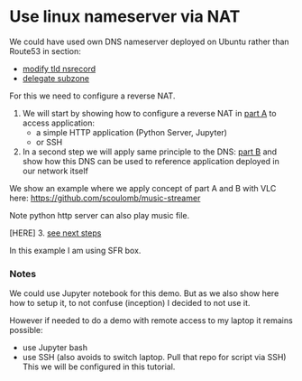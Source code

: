 # Use linux nameserver via NAT

We could have used own DNS nameserver deployed on Ubuntu rather than Route53 in section:

- [modify tld nsrecord](./2-modify-tld-ns-record.md)
- [delegate subzone](./5-delegate-subzone.md)

For this we need to configure a reverse NAT.

1. We will start by showing how to configure a reverse NAT in [part A](6-use-linux-nameserver-part-a.md) to access application:
    - a simple HTTP application (Python Server, Jupyter) 
    - or SSH
2. In a second step we will apply same principle to the DNS: [part B](6-use-linux-nameserver-part-b.md)
and show how this DNS can be used to reference application deployed in our network itself

We show an example where we apply concept of part A and B with VLC here:
https://github.com/scoulomb/music-streamer

Note python http server can also play music file.

<!--
(concluded 27/10/2020, can check new browse feature optionally)
comment in part 0, A, B judged -> ok
-->

[HERE]
3. [see next steps](next.md)

In this example I am using SFR box.


### Notes 

We could use Jupyter notebook for this demo.
But as we also show here how to setup it, to not confuse (inception) I decided to not use it.

However if needed to do a demo with remote access to my laptop it remains possible:
- use Jupyter bash
- use SSH (also avoids to switch laptop. Pull that repo for script via SSH)
This we will be configured in this tutorial.

<!-- if not blocked, corpo worked and stop working osef -->

